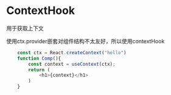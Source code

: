 # ContextHook

用于获取上下文

使用ctx.provider嵌套对组件结构不太友好，所以使用contextHook

```javascript
    const ctx = React.createContext("hello")
    function Comp(){
        const context = useContext(ctx);
        return (
            <h1>{context}</h1>
        )
    }
```